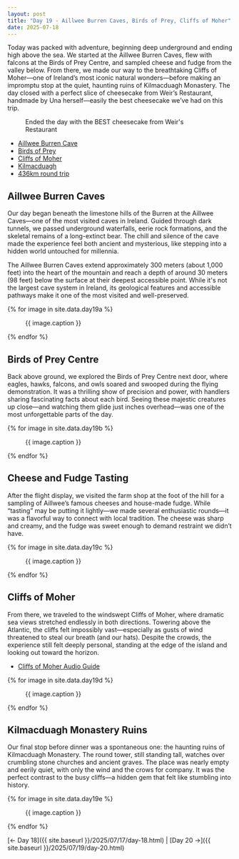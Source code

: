 ```yaml
---
layout: post
title: "Day 19 - Aillwee Burren Caves, Birds of Prey, Cliffs of Moher"
date: 2025-07-18
---
```


Today was packed with adventure, beginning deep underground and ending high above the sea. We started at the Aillwee Burren Caves, flew with falcons at the Birds of Prey Centre, and sampled cheese and fudge from the valley below. From there, we made our way to the breathtaking Cliffs of Moher—one of Ireland’s most iconic natural wonders—before making an impromptu stop at the quiet, haunting ruins of Kilmacduagh Monastery. The day closed with a perfect slice of cheesecake from Weir’s Restaurant, handmade by Una herself—easily the best cheesecake we’ve had on this trip.

<figure>
  <img src="{{ site.baseurl }}/photos/day19/Image115.png" alt="">
  <figcaption>Ended the day with the BEST cheesecake from Weir's Restaurant</figcaption>
</figure>

- [Aillwee Burren Cave](https://aillweeburrenexperience.ie/)
- [Birds of Prey](https://aillweeburrenexperience.ie/burren-birds-of-prey/)
- [Cliffs of Moher](https://www.cliffsofmoher.ie/)
- [Kilmacduagh](http://monastic.ie/history/kilmacduagh/)
- [436km round trip](https://www.google.com/maps/dir/Weir's+Bar+%26+Restaurant,+Multy,+Mullingar,+Co.+Westmeath,+N91+T9WY/Aillwee+Burren+Experience,+Ballycahill,+Ballyvaughan,+County+Clare/Cliffs+of+Moher,+County+Clare/Kilmacduagh+Abbey,+Kilmacduagh,+County+Galway/Weir's+Bar+%26+Restaurant,+Rathganny,+Mullingar,+County+Westmeath/@53.2899269,-9.6848481,216883m/data=!3m3!1e3!4b1!5s0x485dc01cf217001b:0xc8848b93944e1427!4m32!4m31!1m5!1m1!1s0x485dc269aa52fa1b:0xf847b3467fe9ee47!2m2!1d-7.3907611!2d53.6246435!1m5!1m1!1s0x485ba11bdeeab773:0xa4fa3594ae71264f!2m2!1d-9.1436674!2d53.0891282!1m5!1m1!1s0x485b01af0bb881f3:0x283a469048b8c0e6!2m2!1d-9.4308824!2d52.9715368!1m5!1m1!1s0x485b762fd575627b:0x8e94d6758e4bb4ab!2m2!1d-8.8877752!2d53.0479564!1m5!1m1!1s0x485dc269aa52fa1b:0xf847b3467fe9ee47!2m2!1d-7.3907611!2d53.6246435!3e0?entry=ttu&g_ep=EgoyMDI1MDcxNi4wIKXMDSoASAFQAw%3D%3D)

## Aillwee Burren Caves  
Our day began beneath the limestone hills of the Burren at the Aillwee Caves—one of the most visited caves in Ireland. Guided through dark tunnels, we passed underground waterfalls, eerie rock formations, and the skeletal remains of a long-extinct bear. The chill and silence of the cave made the experience feel both ancient and mysterious, like stepping into a hidden world untouched for millennia.

The Aillwee Burren Caves extend approximately 300 meters (about 1,000 feet) into the heart of the mountain and reach a depth of around 30 meters (98 feet) below the surface at their deepest accessible point. While it's not the largest cave system in Ireland, its geological features and accessible pathways make it one of the most visited and well-preserved.

{% for image in site.data.day19a %}
<figure>
  <img src="{{ site.baseurl }}{{ image.src }}" alt="">
  <figcaption>{{ image.caption }}</figcaption>
</figure>
{% endfor %}

## Birds of Prey Centre  
Back above ground, we explored the Birds of Prey Centre next door, where eagles, hawks, falcons, and owls soared and swooped during the flying demonstration. It was a thrilling show of precision and power, with handlers sharing fascinating facts about each bird. Seeing these majestic creatures up close—and watching them glide just inches overhead—was one of the most unforgettable parts of the day.

{% for image in site.data.day19b %}
<figure>
  <img src="{{ site.baseurl }}{{ image.src }}" alt="">
  <figcaption>{{ image.caption }}</figcaption>
</figure>
{% endfor %}

## Cheese and Fudge Tasting  
After the flight display, we visited the farm shop at the foot of the hill for a sampling of Aillwee’s famous cheeses and house-made fudge. While “tasting” may be putting it lightly—we made several enthusiastic rounds—it was a flavorful way to connect with local tradition. The cheese was sharp and creamy, and the fudge was sweet enough to demand restraint we didn’t have.

{% for image in site.data.day19c %}
<figure>
  <img src="{{ site.baseurl }}{{ image.src }}" alt="">
  <figcaption>{{ image.caption }}</figcaption>
</figure>
{% endfor %}

## Cliffs of Moher  
From there, we traveled to the windswept Cliffs of Moher, where dramatic sea views stretched endlessly in both directions. Towering above the Atlantic, the cliffs felt impossibly vast—especially as gusts of wind threatened to steal our breath (and our hats). Despite the crowds, the experience still felt deeply personal, standing at the edge of the island and looking out toward the horizon.

- [Cliffs of Moher Audio Guide](https://www.abartaheritage.ie/cliffs-of-moher-audio-guide/)

{% for image in site.data.day19d %}
<figure>
  <img src="{{ site.baseurl }}{{ image.src }}" alt="">
  <figcaption>{{ image.caption }}</figcaption>
</figure>
{% endfor %}

## Kilmacduagh Monastery Ruins  
Our final stop before dinner was a spontaneous one: the haunting ruins of Kilmacduagh Monastery. The round tower, still standing tall, watches over crumbling stone churches and ancient graves. The place was nearly empty and eerily quiet, with only the wind and the crows for company. It was the perfect contrast to the busy cliffs—a hidden gem that felt like stumbling into history.

{% for image in site.data.day19e %}
<figure>
  <img src="{{ site.baseurl }}{{ image.src }}" alt="">
  <figcaption>{{ image.caption }}</figcaption>
</figure>
{% endfor %}

[← Day 18]({{ site.baseurl }}/2025/07/17/day-18.html) | [Day 20 →]({{ site.baseurl }}/2025/07/19/day-20.html)
